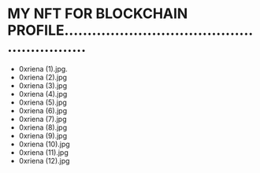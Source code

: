 # MY NFT FOR BLOCKCHAIN PROFILE..........................................................
- 0xriena (1).jpg.
- 0xriena (2).jpg
- 0xriena (3).jpg
- 0xriena (4).jpg
- 0xriena (5).jpg
- 0xriena (6).jpg
- 0xriena (7).jpg
- 0xriena (8).jpg
- 0xriena (9).jpg
- 0xriena (10).jpg
- 0xriena (11).jpg
- 0xriena (12).jpg
